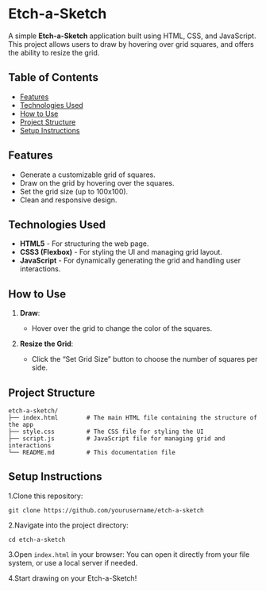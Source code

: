 # Etch-a-Sketch

A simple **Etch-a-Sketch** application built using HTML, CSS, and JavaScript. This project allows users to draw by hovering over grid squares, and offers the ability to resize the grid.

## Table of Contents

- [Features](#features)
- [Technologies Used](#technologies-used)
- [How to Use](#how-to-use)
- [Project Structure](#project-structure)
- [Setup Instructions](#setup-instructions)

## Features

- Generate a customizable grid of squares.
- Draw on the grid by hovering over the squares.
- Set the grid size (up to 100x100).
- Clean and responsive design.

## Technologies Used

- **HTML5** - For structuring the web page.
- **CSS3 (Flexbox)** - For styling the UI and managing grid layout.
- **JavaScript** - For dynamically generating the grid and handling user interactions.

## How to Use

1. **Draw**:
   - Hover over the grid to change the color of the squares.

2. **Resize the Grid**:
   - Click the “Set Grid Size” button to choose the number of squares per side.

## Project Structure

```plaintext
etch-a-sketch/
├── index.html        # The main HTML file containing the structure of the app
├── style.css         # The CSS file for styling the UI
├── script.js         # JavaScript file for managing grid and interactions
└── README.md         # This documentation file
```
## Setup Instructions

1.Clone this repository:
```
git clone https://github.com/yourusername/etch-a-sketch
```
2.Navigate into the project directory:
```
cd etch-a-sketch
```

3.Open `index.html` in your browser: 
You can open it directly from your file system, or use a local server if needed.

4.Start drawing on your Etch-a-Sketch!



